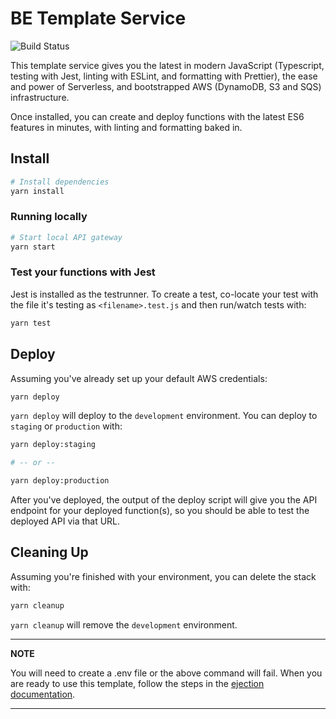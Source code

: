 # BE Template Service

![Build Status](https://github.com/jackcohen5/be-template/actions/workflows/build.yaml/badge.svg?branch=master)

This template service gives you the latest in modern JavaScript (Typescript, testing with Jest, linting with ESLint, and formatting with Prettier), the ease and power of Serverless, and bootstrapped AWS (DynamoDB, S3 and SQS) infrastructure.

Once installed, you can create and deploy functions with the latest ES6 features in minutes, with linting and formatting baked in.

## Install

```bash
# Install dependencies
yarn install
```

### Running locally

```bash
# Start local API gateway
yarn start
```

### Test your functions with Jest

Jest is installed as the testrunner. To create a test, co-locate your test with the file it's testing
as `<filename>.test.js` and then run/watch tests with:

```bash
yarn test
```

## Deploy

Assuming you've already set up your default AWS credentials:

```bash
yarn deploy
```

`yarn deploy` will deploy to the `development` environment. You can deploy to `staging` or `production`
with:

```bash
yarn deploy:staging

# -- or --

yarn deploy:production
```

After you've deployed, the output of the deploy script will give you the API endpoint
for your deployed function(s), so you should be able to test the deployed API via that URL.

## Cleaning Up

Assuming you're finished with your environment, you can delete the stack with:

```bash
yarn cleanup
```

`yarn cleanup` will remove the `development` environment.

---
**NOTE**

You will need to create a .env file or the above command will fail. When you are ready to use this template, follow the steps in the [ejection documentation](docs/EJECTION.md).

---
